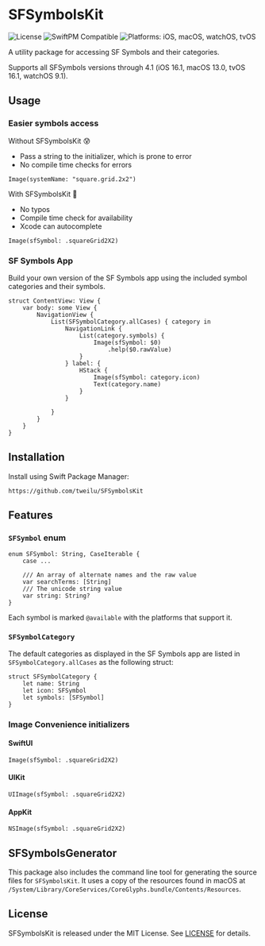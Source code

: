 # SFSymbolsKit
![License](https://img.shields.io/badge/license-MIT-lightgrey.svg)
![SwiftPM Compatible](https://img.shields.io/badge/SwiftPM-compatible-brightgreen.svg)
![Platforms: iOS, macOS, watchOS, tvOS](https://img.shields.io/badge/platforms-iOS%20%7C%20macOS%20%7C%20watchOS%20%7C%20tvOS-blue)

A utility package for accessing SF Symbols and their categories.

Supports all SFSymbols versions through 4.1 (iOS 16.1, macOS 13.0, tvOS 16.1, watchOS 9.1).

## Usage

### Easier symbols access

Without SFSymbolsKit 😰
- Pass a string to the initializer, which is prone to error
- No compile time checks for errors
```
Image(systemName: "square.grid.2x2")
```
With SFSymbolsKit 🤩
- No typos 
- Compile time check for availability
- Xcode can autocomplete
```
Image(sfSymbol: .squareGrid2X2)
```

### SF Symbols App
Build your own version of the SF Symbols app using the included symbol categories and their symbols.

```
struct ContentView: View {
    var body: some View {
        NavigationView {
            List(SFSymbolCategory.allCases) { category in
                NavigationLink {
                    List(category.symbols) {
                        Image(sfSymbol: $0)
                            .help($0.rawValue)
                    }
                } label: {
                    HStack {
                        Image(sfSymbol: category.icon)
                        Text(category.name)
                    }
                }

            }
        }
    }
}

```

## Installation

Install using Swift Package Manager:
```
https://github.com/tweilu/SFSymbolsKit
```

## Features

### `SFSymbol` enum

```
enum SFSymbol: String, CaseIterable {
    case ...
    
    /// An array of alternate names and the raw value
    var searchTerms: [String]
    /// The unicode string value
    var string: String?
}
```
Each symbol is marked `@available` with the platforms that support it.

### `SFSymbolCategory`

The default categories as displayed in the SF Symbols app are listed in `SFSymbolCategory.allCases` as the following struct:
```
struct SFSymbolCategory {
    let name: String
    let icon: SFSymbol
    let symbols: [SFSymbol]
}
```

### Image Convenience initializers

#### SwiftUI
```
Image(sfSymbol: .squareGrid2X2)
```
#### UIKit
```
UIImage(sfSymbol: .squareGrid2X2)
```
#### AppKit
```
NSImage(sfSymbol: .squareGrid2X2)
```

## SFSymbolsGenerator

This package also includes the command line tool for generating the source files for `SFSymbolsKit`. It uses a copy of the resources found in macOS at `/System/Library/CoreServices/CoreGlyphs.bundle/Contents/Resources`.

## License

SFSymbolsKit is released under the MIT License. See [LICENSE](https://github.com/tweilu/SFSymbolsKit/blob/main/LICENSE) for details.
